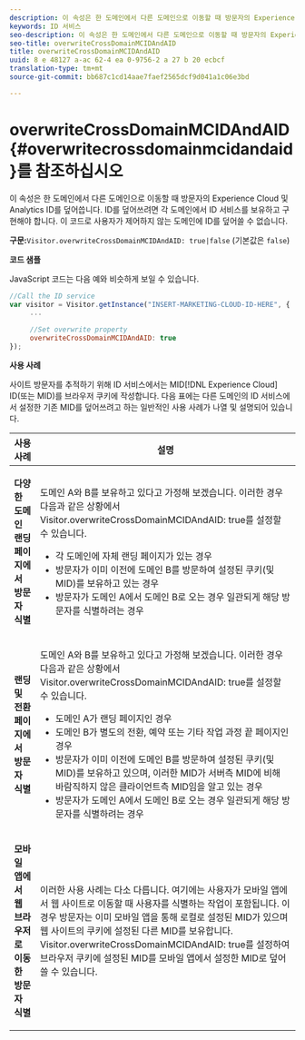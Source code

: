 ```yaml
---
description: 이 속성은 한 도메인에서 다른 도메인으로 이동할 때 방문자의 Experience Cloud 및 Analytics ID를 덮어씁니다. ID를 덮어쓰려면 각 도메인에서 ID 서비스를 보유하고 구현해야 합니다. 이 코드로 사용자가 제어하지 않는 도메인에 ID를 덮어쓸 수 없습니다.
keywords: ID 서비스
seo-description: 이 속성은 한 도메인에서 다른 도메인으로 이동할 때 방문자의 Experience Cloud 및 Analytics ID를 덮어씁니다. ID를 덮어쓰려면 각 도메인에서 ID 서비스를 보유하고 구현해야 합니다. 이 코드로 사용자가 제어하지 않는 도메인에 ID를 덮어쓸 수 없습니다.
seo-title: overwriteCrossDomainMCIDAndAID
title: overwriteCrossDomainMCIDAndAID
uuid: 8 e 48127 a-ac 62-4 ea 0-9756-2 a 27 b 20 ecbcf
translation-type: tm+mt
source-git-commit: bb687c1cd14aae7faef2565dcf9d041a1c06e3bd

---
```



# overwriteCrossDomainMCIDAndAID{#overwritecrossdomainmcidandaid}를 참조하십시오

이 속성은 한 도메인에서 다른 도메인으로 이동할 때 방문자의 Experience Cloud 및 Analytics ID를 덮어씁니다. ID를 덮어쓰려면 각 도메인에서 ID 서비스를 보유하고 구현해야 합니다. 이 코드로 사용자가 제어하지 않는 도메인에 ID를 덮어쓸 수 없습니다.

**구문:**`Visitor.overwriteCrossDomainMCIDAndAID: true|false` (기본값은 `false`)

**코드 샘플**

JavaScript 코드는 다음 예와 비슷하게 보일 수 있습니다.

```js
//Call the ID service 
var visitor = Visitor.getInstance("INSERT-MARKETING-CLOUD-ID-HERE", { 
     ... 
 
     //Set overwrite property 
     overwriteCrossDomainMCIDAndAID: true 
}); 
```

**사용 사례**

사이트 방문자를 추적하기 위해 ID 서비스에서는 MID[!DNL Experience Cloud] ID(또는 MID)를 브라우저 쿠키에 작성합니다. 다음 표에는 다른 도메인의 ID 서비스에서 설정한 기존 MID를 덮어쓰려고 하는 일반적인 사용 사례가 나열 및 설명되어 있습니다.

<table id="table_FC1AF6551D6646E0BF1C4FB7C1316EBB"> 
 <thead> 
  <tr> 
   <th colname="col1" class="entry"> 사용 사례 </th> 
   <th colname="col2" class="entry"> 설명 </th> 
  </tr> 
 </thead>
 <tbody> 
  <tr> 
   <td colname="col1"> <p> <b>다양한 도메인 랜딩 페이지에서 방문자 식별</b> </p> </td> 
   <td colname="col2"> <p>도메인 A와 B를 보유하고 있다고 가정해 보겠습니다. 이러한 경우 다음과 같은 상황에서 <span class="codeph">Visitor.overwriteCrossDomainMCIDAndAID: true</span>를 설정할 수 있습니다. </p> <p> 
     <ul id="ul_FB4704BFE7134F1688E34BF1A36627B7"> 
      <li id="li_FF71FD1FB9DD4702B675A140FAD2B481">각 도메인에 자체 랜딩 페이지가 있는 경우 </li> 
      <li id="li_78F75469D32D473B93148B46D35E67F1">방문자가 이미 이전에 도메인 B를 방문하여 설정된 쿠키(및 MID)를 보유하고 있는 경우 </li> 
      <li id="li_305CE5138EEB43D3BF9CE38D1E7FFA04">방문자가 도메인 A에서 도메인 B로 오는 경우 일관되게 해당 방문자를 식별하려는 경우 </li> 
     </ul> </p> </td> 
  </tr> 
  <tr> 
   <td colname="col1"> <p> <b>랜딩 및 전환 페이지에서 방문자 식별</b> </p> </td> 
   <td colname="col2"> <p>도메인 A와 B를 보유하고 있다고 가정해 보겠습니다. 이러한 경우 다음과 같은 상황에서 <span class="codeph">Visitor.overwriteCrossDomainMCIDAndAID: true</span>를 설정할 수 있습니다. </p> 
    <ul id="ul_7BEBFD523A2F47AFB6963536E43692D0"> 
     <li id="li_71586080489340E2A6C0B263F231E3DE">도메인 A가 랜딩 페이지인 경우 </li> 
     <li id="li_4E3D3CB380EE4F1BAC4CD752194AE8DE">도메인 B가 별도의 전환, 예약 또는 기타 작업 과정 끝 페이지인 경우 </li> 
     <li id="li_FB393B16CFAC4D2D9B2328EBA4573C1A">방문자가 이미 이전에 도메인 B를 방문하여 설정된 쿠키(및 MID)를 보유하고 있으며, 이러한 MID가 서버측 MID에 비해 바람직하지 않은 클라이언트측 MID임을 알고 있는 경우 </li> 
     <li id="li_36FC138530A4476A995C0F9FD73C41DE">방문자가 도메인 A에서 도메인 B로 오는 경우 일관되게 해당 방문자를 식별하려는 경우 </li> 
    </ul> </td> 
  </tr> 
  <tr> 
   <td colname="col1"> <p> <b>모바일 앱에서 웹 브라우저로 이동한 방문자 식별</b> </p> </td> 
   <td colname="col2"> <p>이러한 사용 사례는 다소 다릅니다. 여기에는 사용자가 모바일 앱에서 웹 사이트로 이동할 때 사용자를 식별하는 작업이 포함됩니다. 이 경우 방문자는 이미 모바일 앱을 통해 로컬로 설정된 MID가 있으며 웹 사이트의 쿠키에 설정된 다른 MID를 보유합니다. <span class="codeph">Visitor.overwriteCrossDomainMCIDAndAID: true</span>를 설정하여 브라우저 쿠키에 설정된 MID를 모바일 앱에서 설정한 MID로 덮어쓸 수 있습니다. </p> </td> 
  </tr> 
 </tbody> 
</table>

